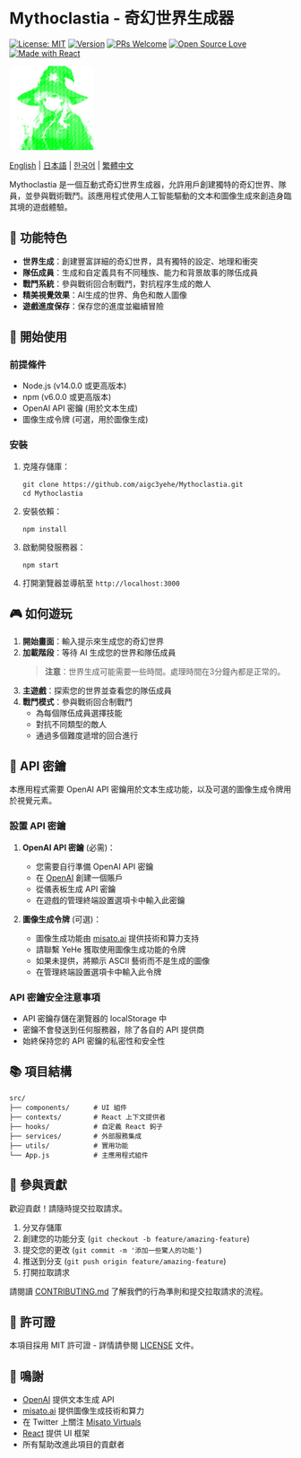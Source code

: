 # Mythoclastia - 奇幻世界生成器

[![License: MIT](https://img.shields.io/badge/License-MIT-yellow.svg)](https://opensource.org/licenses/MIT)
[![Version](https://img.shields.io/badge/version-0.1.0-blue.svg)](https://github.com/aigc3yehe/Mythoclastia/releases)
[![PRs Welcome](https://img.shields.io/badge/PRs-welcome-brightgreen.svg)](CONTRIBUTING.md)
[![Open Source Love](https://badges.frapsoft.com/os/v1/open-source.svg?v=103)](https://github.com/ellerbrock/open-source-badges/)
[![Made with React](https://img.shields.io/badge/Made%20with-React-61DAFB?logo=react)](https://reactjs.org/)

<img src="src/imgs/icon.png" alt="遊戲標誌" width="150px" height="auto">

[English](README.md) | [日本語](README.ja.md) | [한국어](README.ko.md) | [繁體中文](README.zh-TW.md)

Mythoclastia 是一個互動式奇幻世界生成器，允許用戶創建獨特的奇幻世界、隊員，並參與戰術戰鬥。該應用程式使用人工智能驅動的文本和圖像生成來創造身臨其境的遊戲體驗。

## 🌟 功能特色

- **世界生成**：創建豐富詳細的奇幻世界，具有獨特的設定、地理和衝突
- **隊伍成員**：生成和自定義具有不同種族、能力和背景故事的隊伍成員
- **戰鬥系統**：參與戰術回合制戰鬥，對抗程序生成的敵人
- **精美視覺效果**：AI生成的世界、角色和敵人圖像
- **遊戲進度保存**：保存您的進度並繼續冒險

## 🚀 開始使用

### 前提條件

- Node.js (v14.0.0 或更高版本)
- npm (v6.0.0 或更高版本)
- OpenAI API 密鑰 (用於文本生成)
- 圖像生成令牌 (可選，用於圖像生成)

### 安裝

1. 克隆存儲庫：
   ```
   git clone https://github.com/aigc3yehe/Mythoclastia.git
   cd Mythoclastia
   ```

2. 安裝依賴：
   ```
   npm install
   ```

3. 啟動開發服務器：
   ```
   npm start
   ```

4. 打開瀏覽器並導航至 `http://localhost:3000`

## 🎮 如何遊玩

1. **開始畫面**：輸入提示來生成您的奇幻世界
2. **加載階段**：等待 AI 生成您的世界和隊伍成員
   > **注意**：世界生成可能需要一些時間。處理時間在3分鐘內都是正常的。
3. **主遊戲**：探索您的世界並查看您的隊伍成員
4. **戰鬥模式**：參與戰術回合制戰鬥
   - 為每個隊伍成員選擇技能
   - 對抗不同類型的敵人
   - 通過多個難度遞增的回合進行

## 🔑 API 密鑰

本應用程式需要 OpenAI API 密鑰用於文本生成功能，以及可選的圖像生成令牌用於視覺元素。

### 設置 API 密鑰

1. **OpenAI API 密鑰** (必需)：
   - 您需要自行準備 OpenAI API 密鑰
   - 在 [OpenAI](https://platform.openai.com/) 創建一個賬戶
   - 從儀表板生成 API 密鑰
   - 在遊戲的管理終端設置選項卡中輸入此密鑰

2. **圖像生成令牌** (可選)：
   - 圖像生成功能由 [misato.ai](https://misato.ai) 提供技術和算力支持
   - 請聯繫 YeHe 獲取使用圖像生成功能的令牌
   - 如果未提供，將顯示 ASCII 藝術而不是生成的圖像
   - 在管理終端設置選項卡中輸入此令牌

### API 密鑰安全注意事項

- API 密鑰存儲在瀏覽器的 localStorage 中
- 密鑰不會發送到任何服務器，除了各自的 API 提供商
- 始終保持您的 API 密鑰的私密性和安全性

## 📚 項目結構

```
src/
├── components/      # UI 組件
├── contexts/        # React 上下文提供者
├── hooks/           # 自定義 React 鉤子
├── services/        # 外部服務集成
├── utils/           # 實用功能
└── App.js           # 主應用程式組件
```

## 🤝 參與貢獻

歡迎貢獻！請隨時提交拉取請求。

1. 分叉存儲庫
2. 創建您的功能分支 (`git checkout -b feature/amazing-feature`)
3. 提交您的更改 (`git commit -m '添加一些驚人的功能'`)
4. 推送到分支 (`git push origin feature/amazing-feature`)
5. 打開拉取請求

請閱讀 [CONTRIBUTING.md](CONTRIBUTING.md) 了解我們的行為準則和提交拉取請求的流程。

## 📄 許可證

本項目採用 MIT 許可證 - 詳情請參閱 [LICENSE](LICENSE) 文件。

## 🙏 鳴謝

- [OpenAI](https://openai.com/) 提供文本生成 API
- [misato.ai](https://misato.ai) 提供圖像生成技術和算力
- 在 Twitter 上關注 [Misato Virtuals](https://twitter.com/Misato_Virtuals)
- [React](https://reactjs.org/) 提供 UI 框架
- 所有幫助改進此項目的貢獻者 